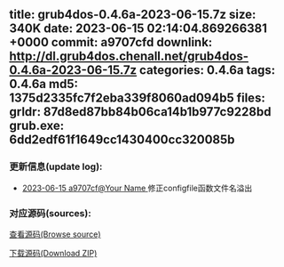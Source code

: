 title: grub4dos-0.4.6a-2023-06-15.7z
size: 340K
date: 2023-06-15 02:14:04.869266381 +0000
commit: a9707cfd
downlink: http://dl.grub4dos.chenall.net/grub4dos-0.4.6a-2023-06-15.7z
categories: 0.4.6a
tags: 0.4.6a
md5: 1375d2335fc7f2eba339f8060ad094b5
files:
  grldr: 87d8ed87bb84b06ca14b1b977c9228bd
  grub.exe: 6dd2edf61f1649cc1430400cc320085b
---

### 更新信息(update log):
  * [2023-06-15 a9707cf@Your Name ](https://github.com/chenall/grub4dos/commit/a9707cfdf18e5d4463a90f2b63ed2020870b81db)     修正configfile函数文件名溢出


### 对应源码(sources):
  [查看源码(Browse source)](https://github.com/chenall/grub4dos/tree/a9707cfdf18e5d4463a90f2b63ed2020870b81db)

  [下载源码(Download ZIP)](https://github.com/chenall/grub4dos/archive/a9707cfdf18e5d4463a90f2b63ed2020870b81db.zip)
